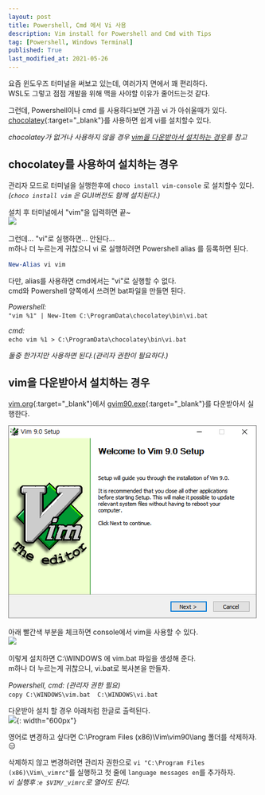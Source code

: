 ```yaml
---
layout: post
title: Powershell, Cmd 에서 Vi 사용
description: Vim install for Powershell and Cmd with Tips
tag: [Powershell, Windows Terminal]
published: True
last_modified_at: 2021-05-26
---
```


요즘 윈도우즈 터미널을 써보고 있는데, 여러가지 면에서 꽤 편리하다.  
WSL도 그렇고 점점 개발을 위해 맥을 사야할 이유가 줄어드는것 같다.  

그런데, Powershell이나 cmd 를 사용하다보면 가끔 vi 가 아쉬울때가 있다.  
[chocolatey](https://chocolatey.org/){:target="_blank"}를 사용하면 쉽게 vi를 설치할수 있다.

*chocolatey가 없거나 사용하지 않을 경우 [vim을 다운받아서 설치하는 경우](#download-vim)를 참고*  

chocolatey를 사용하여 설치하는 경우
----

관리자 모드로 터미널을 실행한후에 `choco install vim-console` 로 설치할수 있다.  
*(`choco install vim` 은 GUI버전도 함께 설치된다.)*   


설치 후 터미널에서 "vim"을 입력하면 끝~  
![](../img/2020-07-10-powershell%20cmd%20vi/2020-07-11-01-37-43.png)

그런데... "vi"로 실행하면... 안된다...  
m하나 더 누르는게 귀찮으니 vi 로 실행하려면 Powershell alias 를 등록하면 된다.  
```powershell
New-Alias vi vim 
```

다만, alias를 사용하면 cmd에서는 "vi"로 실행할 수 없다.  
cmd와 Powershell 양쪽에서 쓰려면 bat파일을 만들면 된다.   

*Powershell:*  
`"vim %1" | New-Item C:\ProgramData\chocolatey\bin\vi.bat`

*cmd:*  
`echo vim %1 > C:\ProgramData\chocolatey\bin\vi.bat`

*둘중 한가지만 사용하면 된다.(관리자 권한이 필요하다.)*  
  

vim을 다운받아서 설치하는 경우<a id="download-vim"></a>
----

[vim.org](https://www.vim.org/download.php#pc){:target="_blank"}에서 [gvim90.exe](https://ftp.nluug.nl/pub/vim/pc/gvim90.exe){:target="_blank"}를 다운받아서 실행한다.

![](../../img/2020-07-10-powershell%20cmd%20vi/2021-03-21-23-27-00.png)

<!-- ![](../img/2020-07-10-powershell%20cmd%20vi/2021-03-21-23-27-43.png) -->

아래 빨간색 부분을 체크하면 console에서 vim을 사용할 수 있다.  
![](../img/2020-07-10-powershell%20cmd%20vi/2021-03-21-23-30-27.png)

이렇게 설치하면 C:\WINDOWS 에 vim.bat 파일을 생성해 준다.  
m하나 더 누르는게 귀찮으니, vi.bat로 복사본을 만들자.

*Powershell, cmd: (관리자 권한 필요)*  
`copy C:\WINDOWS\vim.bat  C:\WINDOWS\vi.bat`  

다운받아 설치 할 경우 아래처럼 한글로 출력된다.  
![](../img/2020-07-10-powershell%20cmd%20vi/2021-03-22-00-07-16.png){: width="600px"}

영어로 변경하고 싶다면 C:\Program Files (x86)\Vim\vim90\lang 폴더를 삭제하자.😑  

삭제하지 않고 변경하려면 관리자 권한으로
`vi "C:\Program Files (x86)\Vim\_vimrc"`를 실행하고 첫 줄에 `language messages en`를 추가하자.  
*vi 실행후 :`e $VIM/_vimrc`로 열어도 된다.*
